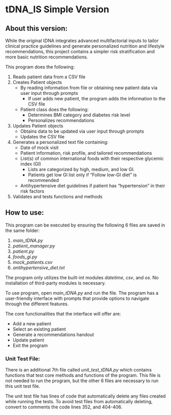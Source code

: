 # tDNA_IS Simple Version


## About this version:

While the original tDNA integrates advanced multifactorial inputs to tailor clinical practice guidelines and generate personalized nutrition and lifestyle recommendations, this project contains a simpler risk stratification and more basic nutrition recommendations.

This program does the following:
1. Reads patient data from a CSV file
2. Creates Patient objects
    * By reading information from file or obtaining new patient data via user input through prompts
        * If user adds new patient, the program adds the information to the CSV file
    * Patient class does the following:
        * Determines BMI category and diabetes risk level
        * Personalizes recommendations
3. Updates Patient objects
    * Obtains data to be updated via user input through prompts
    * Updates the CSV file
4. Generates a personalized text file containing:
    * Date of mock visit
    * Patient information, risk profile, and tailored recommendations
    * List(s) of common international foods with their respective glycemic index (GI)
        * Lists are categorized by high, medium, and low GI.
        * Patients get low GI list only if “Follow low-GI diet” is recommended
    * Antihypertensive diet guidelines if patient has “hypertension” in their risk factors
5. Validates and tests functions and methods


## How to use:

This program can be executed by ensuring the following 6 files are saved in the same folder:
1. *main_tDNA.py*
2. *patient_manager.py*
3. *patient.py* 
4. *foods_gi.py*
5. *mock_patients.csv*
6. *antihypertensive_diet.txt*

The program only utilizes the built-int modules *datetime*, *csv*, and *os*. No installation of third-party modules is necessary. 

To use program, open *main_tDNA.py* and run the file. The program has a user-friendly interface with prompts that provide options to navigate through the different features. 

The core functionalities that the interface will offer are:
- Add a new patient
- Select an existing patient
- Generate a recommendations handout
- Update patient
- Exit the program

### Unit Test File:

There is an additional 7th file called *unit_test_tDNA.py* which contains functions that test core methods and functions of the program. This file is not needed to run the program, but the other 6 files are necessary to run this unit test file. 

The unit test file has lines of code that automatically delete any files created while running the tests. To avoid test files from automatically deleting, convert to comments the code lines 352, and 404-406.
